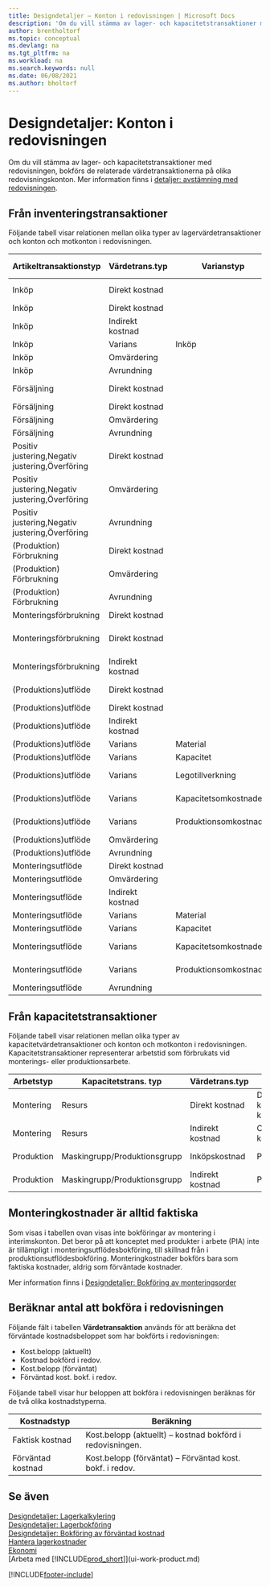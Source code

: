 ```yaml
---
title: Designdetaljer – Konton i redovisningen | Microsoft Docs
description: 'Om du vill stämma av lager- och kapacitetstransaktioner med redovisningen, bokförs de relaterade värdetransaktionerna på olika redovisningskonton.'
author: brentholtorf
ms.topic: conceptual
ms.devlang: na
ms.tgt_pltfrm: na
ms.workload: na
ms.search.keywords: null
ms.date: 06/08/2021
ms.author: bholtorf
---
```

# Designdetaljer: Konton i redovisningen
Om du vill stämma av lager- och kapacitetstransaktioner med redovisningen, bokförs de relaterade värdetransaktionerna på olika redovisningskonton. Mer information finns i [detaljer: avstämning med redovisningen](design-details-reconciliation-with-the-general-ledger.md).  

## Från inventeringstransaktioner  
Följande tabell visar relationen mellan olika typer av lagervärdetransaktioner och konton och motkonton i redovisningen.  

|**Artikeltransaktionstyp**|**Värdetrans.typ**|**Varianstyp**|**Förväntad kostnad**|**Konto**|**Balanskonto**|  
|--------------------------------|--------------------------|-----------------------|-----------------------|-----------------|---------------------------|  
|Inköp|Direkt kostnad||Ja|Lager (interim)|Lagerbokf. (interim)|  
|Inköp|Direkt kostnad||Nej|Lagersaldo|Direkt kostnad kopplad|  
|Inköp|Indirekt kostnad||Nej|Lagersaldo|Omkostnader kopplade|  
|Inköp|Varians|Inköp|Nej|Lagersaldo|Inköpsvarians|  
|Inköp|Omvärdering||Nej|Lagersaldo|Lagerjustering|  
|Inköp|Avrundning||Nej|Lagersaldo|Lagerjustering|  
|Försäljning|Direkt kostnad||Ja|Lager (interim)|KSV (interim)|  
|Försäljning|Direkt kostnad||Nej|Lagersaldo|KSV|  
|Försäljning|Omvärdering||Nej|Lagersaldo|Lagerjustering|  
|Försäljning|Avrundning||Nej|Lagersaldo|Lagerjustering|  
|Positiv justering,Negativ justering,Överföring|Direkt kostnad||Nej|Lagersaldo|Lagerjustering|  
|Positiv justering,Negativ justering,Överföring|Omvärdering||Nej|Lagersaldo|Lagerjustering|  
|Positiv justering,Negativ justering,Överföring|Avrundning||Nej|Lagersaldo|Lagerjustering|  
|(Produktion) Förbrukning|Direkt kostnad||Nej|Lagersaldo|PIA|  
|(Produktion) Förbrukning|Omvärdering||Nej|Lagersaldo|Lagerjustering|  
|(Produktion) Förbrukning|Avrundning||Nej|Lagersaldo|Lagerjustering|  
|Monteringsförbrukning|Direkt kostnad||Nej|Lagersaldo|Lagerjustering|  
|Monteringsförbrukning|Direkt kostnad||Nej|Direkt kostnad kopplad|Lagerjustering|  
|Monteringsförbrukning|Indirekt kostnad||Nej|Omkostnader kopplade|Lagerjustering|  
|(Produktions)utflöde|Direkt kostnad||Ja|Lager (interim)|PIA|  
|(Produktions)utflöde|Direkt kostnad||Nej|Lagersaldo|PIA|  
|(Produktions)utflöde|Indirekt kostnad||Nej|Lagersaldo|Omkostnader kopplade|  
|(Produktions)utflöde|Varians|Material|Nej|Lagersaldo|Materialvarians|  
|(Produktions)utflöde|Varians|Kapacitet|Nej|Lagersaldo|Kapacitetsvarians|  
|(Produktions)utflöde|Varians|Legotillverkning|Nej|Lagersaldo|Legotillverkning varians|  
|(Produktions)utflöde|Varians|Kapacitetsomkostnader|Nej|Lagersaldo|Kapacitetsomkostnader varians|  
|(Produktions)utflöde|Varians|Produktionsomkostnader|Nej|Lagersaldo|Prod.- och omkostnadsvarians|  
|(Produktions)utflöde|Omvärdering||Nej|Lagersaldo|Lagerjustering|  
|(Produktions)utflöde|Avrundning||Nej|Lagersaldo|Lagerjustering|  
|Monteringsutflöde|Direkt kostnad||Nej|Lagersaldo|Lagerjustering|  
|Monteringsutflöde|Omvärdering||Nej|Lagersaldo|Lagerjustering|  
|Monteringsutflöde|Indirekt kostnad||Nej|Lagersaldo|Omkostnader kopplade|  
|Monteringsutflöde|Varians|Material|Nej|Lagersaldo|Materialvarians|  
|Monteringsutflöde|Varians|Kapacitet|Nej|Lagersaldo|Kapacitetsvarians|  
|Monteringsutflöde|Varians|Kapacitetsomkostnader|Nej|Lagersaldo|Kapacitetsomkostnader varians|  
|Monteringsutflöde|Varians|Produktionsomkostnader|Nej|Lagersaldo|Prod.- och omkostnadsvarians|  
|Monteringsutflöde|Avrundning||Nej|Lagersaldo|Lagerjustering|  

## Från kapacitetstransaktioner  
 Följande tabell visar relationen mellan olika typer av kapacitetvärdetransaktioner och konton och motkonton i redovisningen. Kapacitetstransaktioner representerar arbetstid som förbrukats vid monterings- eller produktionsarbete.  

|**Arbetstyp**|**Kapacitetstrans. typ**|**Värdetrans.typ**|**Konto**|**Balanskonto**|  
|-------------------|------------------------------------|--------------------------|-----------------|---------------------------|  
|Montering|Resurs|Direkt kostnad|Direkt kostnad kopplad|Lagerjustering|  
|Montering|Resurs|Indirekt kostnad|Omkostnader kopplade|Lagerjustering|  
|Produktion|Maskingrupp/Produktionsgrupp|Inköpskostnad|PIA-konto|Direkt kostnad kopplad|  
|Produktion|Maskingrupp/Produktionsgrupp|Indirekt kostnad|PIA-konto|Omkostnader kopplade|  

## Monteringkostnader är alltid faktiska  
 Som visas i tabellen ovan visas inte bokföringar av montering i interimskonton. Det beror på att konceptet med produkter i arbete (PIA) inte är tillämpligt i monteringsutflödesbokföring, till skillnad från i produktionsutflödesbokföring. Monteringkostnader bokförs bara som faktiska kostnader, aldrig som förväntade kostnader.  

 Mer information finns i [Designdetaljer: Bokföring av monteringsorder](design-details-assembly-order-posting.md)  

## Beräknar antal att bokföra i redovisningen  
 Följande fält i tabellen **Värdetransaktion** används för att beräkna det förväntade kostnadsbeloppet som har bokförts i redovisningen:  

-   Kost.belopp (aktuellt)  
-   Kostnad bokförd i redov.  
-   Kost.belopp (förväntat)  
-   Förväntad kost. bokf. i redov.  

Följande tabell visar hur beloppen att bokföra i redovisningen beräknas för de två olika kostnadstyperna.  

|Kostnadstyp|Beräkning|  
|---------------|-----------------|  
|Faktisk kostnad|Kost.belopp (aktuellt) – kostnad bokförd i redovisningen.|  
|Förväntad kostnad|Kost.belopp (förväntat) – Förväntad kost. bokf. i redov.|  

## Se även  
 [Designdetaljer: Lagerkalkylering](design-details-inventory-costing.md)   
 [Designdetaljer: Lagerbokföring](design-details-inventory-posting.md)   
 [Designdetaljer: Bokföring av förväntad kostnad](design-details-expected-cost-posting.md)  
 [Hantera lagerkostnader](finance-manage-inventory-costs.md)  
 [Ekonomi](finance.md)  
 [Arbeta med [!INCLUDE[prod_short](includes/prod_short.md)]](ui-work-product.md)  


[!INCLUDE[footer-include](includes/footer-banner.md)]